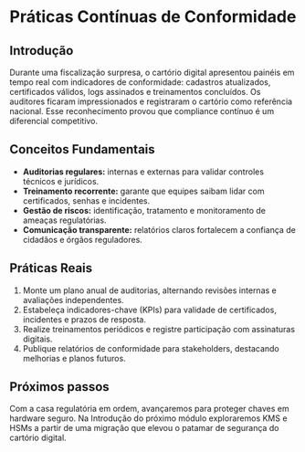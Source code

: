 # Práticas Contínuas de Conformidade

## Introdução

Durante uma fiscalização surpresa, o cartório digital apresentou painéis em tempo real com indicadores de conformidade: cadastros atualizados, certificados válidos, logs assinados e treinamentos concluídos. Os auditores ficaram impressionados e registraram o cartório como referência nacional. Esse reconhecimento provou que compliance contínuo é um diferencial competitivo.

## Conceitos Fundamentais

- **Auditorias regulares:** internas e externas para validar controles técnicos e jurídicos.
- **Treinamento recorrente:** garante que equipes saibam lidar com certificados, senhas e incidentes.
- **Gestão de riscos:** identificação, tratamento e monitoramento de ameaças regulatórias.
- **Comunicação transparente:** relatórios claros fortalecem a confiança de cidadãos e órgãos reguladores.

## Práticas Reais

1. Monte um plano anual de auditorias, alternando revisões internas e avaliações independentes.
2. Estabeleça indicadores-chave (KPIs) para validade de certificados, incidentes e prazos de resposta.
3. Realize treinamentos periódicos e registre participação com assinaturas digitais.
4. Publique relatórios de conformidade para stakeholders, destacando melhorias e planos futuros.

## Próximos passos

Com a casa regulatória em ordem, avançaremos para proteger chaves em hardware seguro. Na Introdução do próximo módulo exploraremos KMS e HSMs a partir de uma migração que elevou o patamar de segurança do cartório digital.
